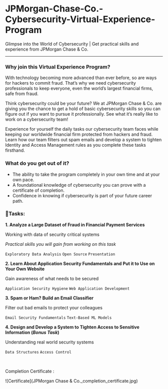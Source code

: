 # JPMorgan-Chase-Co.-Cybersecurity-Virtual-Experience-Program
Glimpse into the World of Cybersecurity | Get practical skills and experience from JPMorgan Chase &amp; Co.
<hr/>

### Why join this Virtual Experience Program?

With technology becoming more advanced than ever before, so are ways for hackers to commit fraud. That’s why we need cybersecurity professionals to keep everyone, even the world’s largest financial firms, safe from fraud.

Think cybersecurity could be your future? We at JPMorgan Chase & Co. are giving you the chance to get a hold of basic cybersecurity skills so you can figure out if you want to pursue it professionally. See what it’s really like to work on a cybersecurity team!

Experience for yourself the daily tasks our cybersecurity team faces while keeping our worldwide financial firm protected from hackers and fraud. Learn how our team filters out spam emails and develop a system to tighten Identity and Access Management rules as you complete these tasks firsthand.

### What do you get out of it?

- The ability to take the program completely in your own time and at your own pace.
- A foundational knowledge of cybersecurity you can prove with a certificate of completion.
- Confidence in knowing if cybersecurity is part of your future career path.

### 📑Tasks: 

**1. Analyze a Large Dataset of Fraud in Financial Payment Services**

Working with data of security critical systems

_Practical skills you will gain from working on this task_

```Exploratory Data Analysis``` ```Open Source``` ```Presentation```

**2. Learn About Application Security Fundamentals and Put it to Use on Your Own Website**

Gain awareness of what needs to be secured

```Application Security Hygiene``` ```Web Application Development```

**3. Spam or Ham? Build an Email Classifier**

Filter out bad emails to protect your colleagues

```Email Security Fundamentals``` ```Text-Based ML Models```

**4. Design and Develop a System to Tighten Access to Sensitive Information (_Bonus Task_)**

Understanding real world security systems

```Data Structures``` ```Access Control```

<br>

Completion Certificate :

![Certificate](JPMorgan Chase & Co._completion_certificate.jpg)
